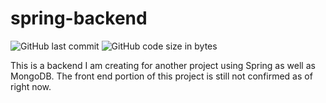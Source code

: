 # spring-backend
<img alt="GitHub last commit" src="https://img.shields.io/github/last-commit/SeanEvanss/spring-backend?style=plastic"> <img alt="GitHub code size in bytes" src="https://img.shields.io/github/languages/code-size/SeanEvanss/spring-backend?style=plastic">

This is a backend I am creating for another project using Spring as well as MongoDB. The front end portion of this project is still not confirmed as of right now.
